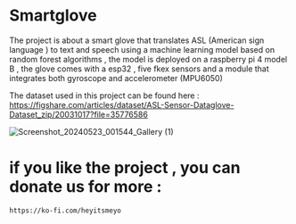 # Smartglove
The project is about a smart glove that translates ASL (American sign language ) to text and speech using a machine learning model based on random forest algorithms , the model is deployed on a raspberry pi 4 model B  , the glove comes with a esp32 , five fkex sensors and a module that integrates both gyroscope and accelerometer (MPU6050) 

The dataset used in this project can be found here : https://figshare.com/articles/dataset/ASL-Sensor-Dataglove-Dataset_zip/20031017?file=35776586

![Screenshot_20240523_001544_Gallery (1)](https://github.com/heyitsmeyo/Smartglove/assets/140254531/9e024574-e65a-4bb0-b723-5a575ae7da95)




# if you like the project , you can donate us for more : 

    https://ko-fi.com/heyitsmeyo

